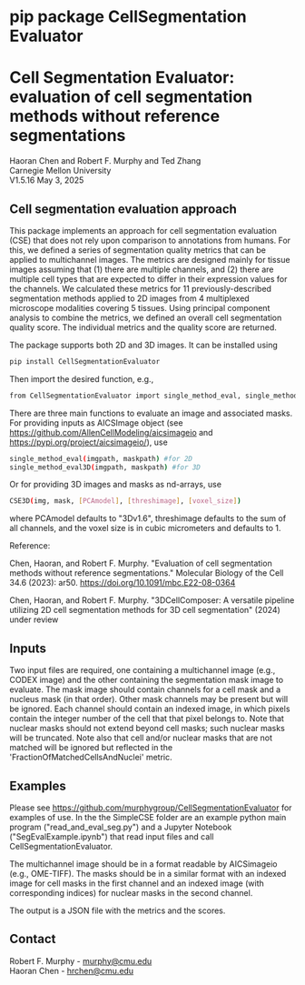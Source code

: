 # pip package CellSegmentation Evaluator
# Cell Segmentation Evaluator: evaluation of cell segmentation methods without reference segmentations
Haoran Chen and Robert F. Murphy and Ted Zhang\
Carnegie Mellon University\
V1.5.16 May 3, 2025

## Cell segmentation evaluation approach
This package implements an approach for cell segmentation evaluation (CSE) that does not rely upon comparison to annotations from humans. For this, we defined a series of segmentation quality metrics that can be applied to multichannel images. The metrics are designed mainly for tissue images assuming that (1) there are multiple channels, and (2) there are multiple cell types that are expected to differ in their expression values for the channels. We calculated these metrics for 11 previously-described segmentation methods applied to 2D images from 4 multiplexed microscope modalities covering 5 tissues. Using principal component analysis to combine the metrics, we defined an overall cell segmentation quality score. The individual metrics and the quality score are returned.

The package supports both 2D and 3D images. It can be installed using
```bash
pip install CellSegmentationEvaluator
```

Then import the desired function, e.g., 
```bash
from CellSegmentationEvaluator import single_method_eval, single_method_eval3D, CSE3D
```

There are three main functions to evaluate an image and associated masks.  For providing inputs as AICSImage object (see https://github.com/AllenCellModeling/aicsimageio and https://pypi.org/project/aicsimageio/), use 
```bash
single_method_eval(imgpath, maskpath) #for 2D
single_method_eval3D(imgpath, maskpath) #for 3D
```
Or for providing 3D images and masks as nd-arrays, use
```bash
CSE3D(img, mask, [PCAmodel], [threshimage], [voxel_size])
```
where PCAmodel defaults to "3Dv1.6", threshimage defaults to the sum of all channels, and the voxel size is in cubic micrometers and defaults to 1.

Reference:

Chen, Haoran, and Robert F. Murphy. "Evaluation of cell segmentation methods without reference segmentations." Molecular Biology of the Cell 34.6 (2023): ar50. https://doi.org/10.1091/mbc.E22-08-0364

Chen, Haoran, and Robert F. Murphy. "3DCellComposer: A versatile pipeline utilizing 2D cell segmentation methods for 3D cell segmentation" (2024) under review

## Inputs

Two input files are required, one containing a multichannel image (e.g., CODEX image) and the other containing the segmentation mask image to evaluate.  The mask image should contain channels for a cell mask and a nucleus mask (in that order).  Other mask channels may be present but will be ignored.  Each channel should contain an indexed image, in which pixels contain the integer number of the cell that that pixel belongs to.  Note that nuclear masks should not extend beyond cell masks; such nuclear masks will be truncated.  Note also that cell and/or nuclear masks that are not matched will be ignored but reflected in the 'FractionOfMatchedCellsAndNuclei' metric.


## Examples

Please see https://github.com/murphygroup/CellSegmentationEvaluator for examples of use.  In the the SimpleCSE folder are an example python main program ("read_and_eval_seg.py") and a Jupyter Notebook ("SegEvalExample.ipynb") that read input files and call CellSegmentationEvaluator.

The multichannel image should be in a format readable by AICSimageio (e.g., OME-TIFF).  The masks should be in a similar format with an indexed image for cell masks in the first channel and an indexed image (with corresponding indices) for nuclear masks in the second channel.

The output is a JSON file with the metrics and the scores.

## Contact

Robert F. Murphy - murphy@cmu.edu\
Haoran Chen - hrchen@cmu.edu
